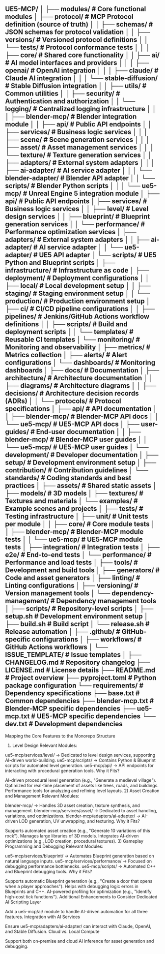 UE5-MCP/
│
├── modules/                       # Core functional modules
│   ├── protocol/                  # MCP Protocol definition (source of truth)
│   │   ├── schemas/              # JSON schemas for protocol validation
│   │   ├── versions/             # Versioned protocol definitions
│   │   └── tests/                # Protocol conformance tests
│   │
│   ├── core/                     # Shared core functionality
│   │   ├── ai/                   # AI model interfaces and providers
│   │   │   ├── openai/           # OpenAI integration
│   │   │   ├── claude/           # Claude AI integration
│   │   │   └── stable-diffusion/ # Stable Diffusion integration
│   │   ├── utils/                # Common utilities
│   │   ├── security/             # Authentication and authorization
│   │   └── logging/              # Centralized logging infrastructure
│   │
│   ├── blender-mcp/              # Blender integration module
│   │   ├── api/                  # Public API endpoints
│   │   ├── services/             # Business logic services
│   │   │   ├── scene/            # Scene generation services
│   │   │   ├── asset/            # Asset management services
│   │   │   └── texture/          # Texture generation services
│   │   ├── adapters/             # External system adapters
│   │   │   ├── ai-adapter/       # AI service adapter
│   │   │   └── blender-adapter/  # Blender API adapter
│   │   └── scripts/              # Blender Python scripts
│   │
│   └── ue5-mcp/                  # Unreal Engine 5 integration module
│       ├── api/                  # Public API endpoints
│       ├── services/             # Business logic services
│       │   ├── level/            # Level design services
│       │   ├── blueprint/        # Blueprint generation services
│       │   └── performance/      # Performance optimization services
│       ├── adapters/             # External system adapters
│       │   ├── ai-adapter/       # AI service adapter
│       │   └── ue5-adapter/      # UE5 API adapter
│       └── scripts/              # UE5 Python and Blueprint scripts
│
├── infrastructure/               # Infrastructure as code
│   ├── deployment/               # Deployment configurations
│   │   ├── local/                # Local development setup
│   │   ├── staging/              # Staging environment setup
│   │   └── production/           # Production environment setup
│   ├── ci/                       # CI/CD pipeline configurations
│   │   ├── pipelines/            # Jenkins/GitHub Actions workflow definitions
│   │   ├── scripts/              # Build and deployment scripts
│   │   └── templates/            # Reusable CI templates
│   └── monitoring/               # Monitoring and observability
│       ├── metrics/              # Metrics collection
│       ├── alerts/               # Alert configurations
│       └── dashboards/           # Monitoring dashboards
│
├── docs/                         # Documentation
│   ├── architecture/             # Architecture documentation
│   │   ├── diagrams/             # Architecture diagrams
│   │   ├── decisions/            # Architecture decision records (ADRs)
│   │   └── protocols/            # Protocol specifications
│   ├── api/                      # API documentation
│   │   ├── blender-mcp/          # Blender-MCP API docs
│   │   └── ue5-mcp/              # UE5-MCP API docs
│   ├── user-guides/              # End-user documentation
│   │   ├── blender-mcp/          # Blender-MCP user guides
│   │   └── ue5-mcp/              # UE5-MCP user guides
│   └── development/              # Developer documentation
│       ├── setup/                # Development environment setup
│       ├── contribution/         # Contribution guidelines
│       └── standards/            # Coding standards and best practices
│
├── assets/                       # Shared static assets
│   ├── models/                   # 3D models
│   ├── textures/                 # Textures and materials
│   └── examples/                 # Example scenes and projects
│
├── tests/                        # Testing infrastructure
│   ├── unit/                     # Unit tests per module
│   │   ├── core/                 # Core module tests
│   │   ├── blender-mcp/          # Blender-MCP module tests
│   │   └── ue5-mcp/              # UE5-MCP module tests
│   ├── integration/              # Integration tests
│   ├── e2e/                      # End-to-end tests
│   └── performance/              # Performance and load tests
│
├── tools/                        # Development and build tools
│   ├── generators/               # Code and asset generators
│   ├── linting/                  # Linting configurations
│   ├── versioning/               # Version management tools
│   └── dependency-management/    # Dependency management tools
│
├── scripts/                      # Repository-level scripts
│   ├── setup.sh                  # Development environment setup
│   ├── build.sh                  # Build script
│   └── release.sh                # Release automation
│
├── .github/                      # GitHub-specific configurations
│   ├── workflows/                # GitHub Actions workflows
│   └── ISSUE_TEMPLATE/           # Issue templates
│
├── CHANGELOG.md                  # Repository changelog
├── LICENSE.md                    # License details
├── README.md                     # Project overview
├── pyproject.toml                # Python package configuration
└── requirements/                 # Dependency specifications
    ├── base.txt                  # Common dependencies
    ├── blender-mcp.txt           # Blender-MCP specific dependencies
    ├── ue5-mcp.txt               # UE5-MCP specific dependencies
    └── dev.txt                   # Development dependencies
----------------------------------------------------------------------------------------
Mapping the Core Features to the Monorepo Structure
1) Level Design
Relevant Modules:

ue5-mcp/services/level/ → Dedicated to level design services, supporting AI-driven world-building.
ue5-mcp/scripts/ → Contains Python & Blueprint scripts for automated level generation.
ue5-mcp/api/ → API endpoints for interacting with procedural generation tools.
Why it Fits?

AI-driven procedural level generation (e.g., "Generate a medieval village").
Optimized for real-time placement of assets like trees, roads, and buildings.
Performance tools for analyzing and refining level layouts.
2) Asset Creation and Management
Relevant Modules:

blender-mcp/ → Handles 3D asset creation, texture synthesis, and management.
blender-mcp/services/asset/ → Dedicated to asset handling, variations, and optimizations.
blender-mcp/adapters/ai-adapter/ → AI-driven LOD generation, UV unwrapping, and texturing.
Why it Fits?

Supports automated asset creation (e.g., "Generate 10 variations of this rock").
Manages large libraries of 3D models.
Integrates AI-driven optimizations (e.g., LOD creation, procedural textures).
3) Gameplay Programming and Debugging
Relevant Modules:

ue5-mcp/services/blueprint/ → Automates Blueprint generation based on natural language inputs.
ue5-mcp/services/performance/ → Focused on debugging performance bottlenecks.
ue5-mcp/scripts/ → Automated C++ and Blueprint debugging tools.
Why it Fits?

Supports automatic Blueprint generation (e.g., "Create a door that opens when a player approaches").
Helps with debugging logic errors in Blueprints and C++.
AI-powered profiling for optimization (e.g., "Identify high-cost tick functions").
Additional Enhancements to Consider
Dedicated AI Scripting Layer

Add a ue5-mcp/ai/ module to handle AI-driven automation for all three features.
Integration with AI Services

Ensure ue5-mcp/adapters/ai-adapter/ can interact with Claude, OpenAI, and Stable Diffusion.
Cloud vs. Local Compute

Support both on-premise and cloud AI inference for asset generation and debugging.
